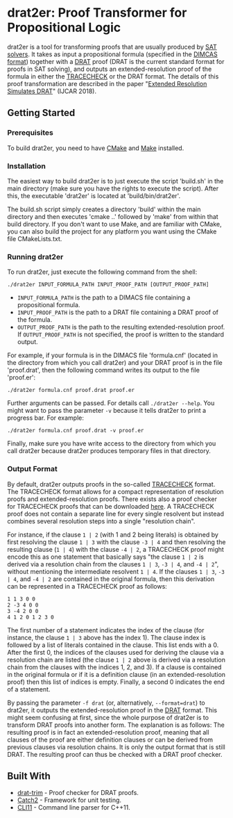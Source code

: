 # drat2er: Proof Transformer for Propositional Logic

drat2er is a tool for transforming proofs that are usually produced by [SAT solvers](https://en.wikipedia.org/wiki/Boolean_satisfiability_problem). It takes as input a propositional formula (specified in the [DIMCAS format](http://www.satcompetition.org/2009/format-benchmarks2009.html)) together with a [DRAT](https://arxiv.org/pdf/1610.06229.pdf) proof (DRAT is the current standard format for proofs in SAT solving), and outputs an extended-resolution proof of the formula in either the [TRACECHECK](http://fmv.jku.at/tracecheck/README.tracecheck) or the DRAT format. The details of this proof transformation are described in the paper "[Extended Resolution Simulates DRAT](http://www.cs.utexas.edu/users/marijn/publications/ijcar18.pdf)" (IJCAR 2018). 

## Getting Started

### Prerequisites

To build drat2er, you need to have [CMake](https://cmake.org/) and [Make](https://www.gnu.org/software/make/) installed.

### Installation

The easiest way to build drat2er is to just execute the script 'build.sh' in the main directory (make sure you have the rights to execute the script). After this, the executable 'drat2er' is located at 'build/bin/drat2er'.

The build.sh script simply creates a directory 'build' within the main directory and then executes 'cmake ..' followed by 'make' from within that build directory. If you don't want to use Make, and are familiar with CMake, you can also build the project for any platform you want using the CMake file CMakeLists.txt.

### Running drat2er

To run drat2er, just execute the following command from the shell: 

`./drat2er INPUT_FORMULA_PATH INPUT_PROOF_PATH [OUTPUT_PROOF_PATH]`

* `INPUT_FORMULA_PATH` is the path to a DIMACS file containing a propositional formula.
* `INPUT_PROOF_PATH` is the path to a DRAT file containing a DRAT proof of the formula.
* `OUTPUT_PROOF_PATH` is the path to the resulting extended-resolution proof. If `OUTPUT_PROOF_PATH` is not specified, the proof is written to the standard output.

For example, if your formula is in the DIMACS file 'formula.cnf' (located in the directory from which you call drat2er) and your DRAT proof is in the file 'proof.drat', then the following command writes its output to the file 'proof.er':

`./drat2er formula.cnf proof.drat proof.er`

Further arguments can be passed. For details call `./drat2er --help`.
You might want to pass the parameter `-v` because it tells drat2er to print a progress bar. For example:

`./drat2er formula.cnf proof.drat -v proof.er`

Finally, make sure you have write access to the directory from which you call drat2er because drat2er produces temporary files in that directory.

### Output Format

By default, drat2er outputs proofs in the so-called [TRACECHECK](http://fmv.jku.at/tracecheck/README.tracecheck) format. The TRACECHECK format allows for a compact representation of resolution proofs and extended-resolution proofs. There exists also a proof checker for TRACECHECK proofs that can be downloaded [here](http://fmv.jku.at/tracecheck/). A TRACECHECK proof does not contain a separate line for every single resolvent but instead combines several resolution steps into a single "resolution chain".

For instance, if the clause `1 | 2` (with 1 and 2 being literals) is obtained by first resolving the clause `1 | 3` with the clause `-3 | 4` and then resolving the resulting clause (`1 | 4`) with the clause `-4 | 2`, a TRACECHECK proof might encode this as one statement that basically says "the clause `1 | 2` is derived via a resolution chain from the clauses `1 | 3`, `-3 | 4`, and `-4 | 2`", without mentioning the intermediate resolvent `1 | 4`. If the clauses `1 | 3`, `-3 | 4`, and `-4 | 2` are contained in the original formula, then this derivation can be represented in a TRACECHECK proof as follows:

	1 1 3 0 0
	2 -3 4 0 0
	3 -4 2 0 0
	4 1 2 0 1 2 3 0

The first number of a statement indicates the index of the clause (for instance, the clause `1 | 3` above has the index 1). The clause index is followed by a list of literals contained in the clause. This list ends with a 0. After the first 0, the indices of the clauses used for deriving the clause via a resolution chain are listed (the clause `1 | 2` above is derived via a resolution chain from the clauses with the indices 1, 2, and 3). If a clause is contained in the original formula or if it is a definition clause (in an extended-resolution proof) then this list of indices is empty. Finally, a second 0 indicates the end of a statement.

By passing the parameter `-f drat` (or, alternatively, `--format=drat`) to drat2er, it outputs the extended-resolution proof in the [DRAT](https://arxiv.org/pdf/1610.06229.pdf) format. This might seem confusing at first, since the whole purpose of drat2er is to transform DRAT proofs into another form. The explanation is as follows: The resulting proof is in fact an extended-resolution proof, meaning that all clauses of the proof are either definition clauses or can be derived from previous clauses via resolution chains. It is only the output format that is still DRAT. The resulting proof can thus be checked with a DRAT proof checker.

## Built With

* [drat-trim](https://github.com/marijnheule/drat-trim) - Proof checker for DRAT proofs.
* [Catch2](https://github.com/catchorg/Catch2) - Framework for unit testing.
* [CLI11](https://github.com/CLIUtils/CLI11) - Command line parser for C++11.
